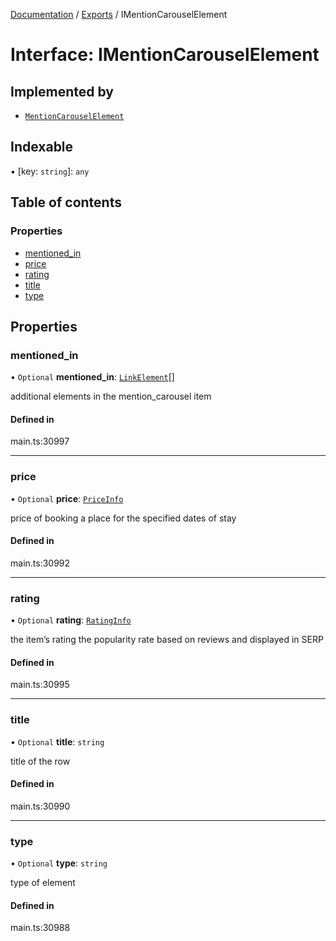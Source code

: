 [Documentation](../README.md) / [Exports](../modules.md) / IMentionCarouselElement

# Interface: IMentionCarouselElement

## Implemented by

- [`MentionCarouselElement`](../classes/MentionCarouselElement.md)

## Indexable

▪ [key: `string`]: `any`

## Table of contents

### Properties

- [mentioned\_in](IMentionCarouselElement.md#mentioned_in)
- [price](IMentionCarouselElement.md#price)
- [rating](IMentionCarouselElement.md#rating)
- [title](IMentionCarouselElement.md#title)
- [type](IMentionCarouselElement.md#type)

## Properties

### mentioned\_in

• `Optional` **mentioned\_in**: [`LinkElement`](../classes/LinkElement.md)[]

additional elements in the mention_carousel item

#### Defined in

main.ts:30997

___

### price

• `Optional` **price**: [`PriceInfo`](../classes/PriceInfo.md)

price of booking a place for the specified dates of stay

#### Defined in

main.ts:30992

___

### rating

• `Optional` **rating**: [`RatingInfo`](../classes/RatingInfo.md)

the item’s rating 
the popularity rate based on reviews and displayed in SERP

#### Defined in

main.ts:30995

___

### title

• `Optional` **title**: `string`

title of the row

#### Defined in

main.ts:30990

___

### type

• `Optional` **type**: `string`

type of element

#### Defined in

main.ts:30988
